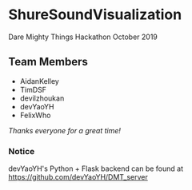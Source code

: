 # ShureSoundVisualization
Dare Mighty Things Hackathon October 2019

## Team Members

- AidanKelley
- TimDSF
- devilzhoukan
- devYaoYH
- FelixWho


*Thanks everyone for a great time!*

### Notice

devYaoYH's Python + Flask backend can be found at https://github.com/devYaoYH/DMT_server
